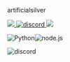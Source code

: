artificialsilver  <br/>

<a href="mailto:artificialsilver@gmail.com" target="_blank">
<img src="https://img.shields.io/badge/Gmail-EA4335.svg?style=flat-square&logo=Gmail&logoColor=white"/>
</a>

<a href="https://discord.com/users/bagetbbang" target="_blank">
<img alt="discord" src ="https://img.shields.io/badge/discord-5865F2.svg?&style=flat-square&logo=discord&logoColor=white"/>
</a>
<a href="https://artificialsilver2.tistory.com/notice" target="_blank">
<img src="https://img.shields.io/badge/tistory-000000.svg?style=flat-square&logo=tistory&logoColor=white"/>
</a>

<img alt="Python" src ="https://img.shields.io/badge/Python-3776AB.svg?&style=flat-square&logo=Python&logoColor=white"/><img alt="node.js" src ="https://img.shields.io/badge/node.js-5FA04E.svg?&style=flat-square&logo=node.js&logoColor=white"/>

<img alt="discord" src ="https://img.shields.io/badge/discord-5865F2.svg?&style=flat-square&logo=discord&logoColor=white"/>
